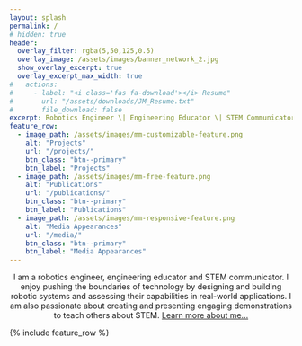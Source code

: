 ```yaml
---
layout: splash
permalink: /
# hidden: true
header:
  overlay_filter: rgba(5,50,125,0.5)
  overlay_image: /assets/images/banner_network_2.jpg
  show_overlay_excerpt: true
  overlay_excerpt_max_width: true
#   actions:
#     - label: "<i class='fas fa-download'></i> Resume"
#       url: "/assets/downloads/JM_Resume.txt"
#       file_download: false
excerpt: Robotics Engineer \| Engineering Educator \| STEM Communicator
feature_row:
  - image_path: /assets/images/mm-customizable-feature.png
    alt: "Projects"
    url: "/projects/"
    btn_class: "btn--primary"
    btn_label: "Projects"
  - image_path: /assets/images/mm-free-feature.png
    alt: "Publications"
    url: "/publications/"
    btn_class: "btn--primary"
    btn_label: "Publications"
  - image_path: /assets/images/mm-responsive-feature.png
    alt: "Media Appearances"
    url: "/media/"
    btn_class: "btn--primary"
    btn_label: "Media Appearances"      
---
```


<!-- *Any sufficiently advanced technology is indistinguishable from magic.* - Arthur C. Clarke -->

<!-- <div>
    <p style="margin: 0 20% 0.2em 20%; text-align: center; font-size: 1.125em; text-transform: uppercase; font-style: italic;">Any sufficiently advanced technology is indistinguishable from magic.</p>
    <p style="margin: 0 20% 1.3em 20%; text-align: center; font-size: 1em; border-bottom: 1px solid #aaa;">- Arthur C. Clarke</p>
</div> -->

<p style="text-align: center;">
I am a robotics engineer, engineering educator and STEM communicator. I enjoy pushing the boundaries of technology by designing and building robotic systems and assessing their capabilities in real-world applications. I am also passionate about creating and presenting engaging demonstrations to teach others about STEM. <a href="/about_me/">Learn more about me...</a>
</p>

{% include feature_row %}



